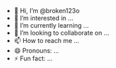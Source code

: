 - 👋 Hi, I’m @broken123o
- 👀 I’m interested in ...
- 🌱 I’m currently learning ...
- 💞️ I’m looking to collaborate on ...
- 📫 How to reach me ...
- 😄 Pronouns: ...
- ⚡ Fun fact: ...

<!---
broken123o/broken123o is a ✨ special ✨ repository because its `README.md` (this file) appears on your GitHub profile.
You can click the Preview link to take a look at your changes.
--->
